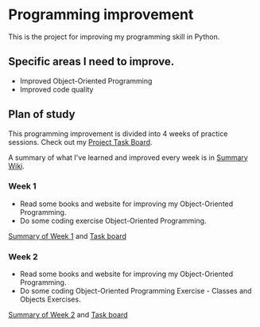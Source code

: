 # Programming improvement

This is the project for improving my programming skill in Python.

## Specific areas I need to improve.

* Improved Object-Oriented Programming
* Improved code quality

## Plan of study

This programming improvement is divided into 4 weeks of practice sessions. 
Check out my [Project Task Board](https://github.com/users/Tanabodee-Yambangyang/projects/6/views/2).

A summary of what I've learned and improved every week is in [Summary Wiki](../../wiki/Home). 

### Week 1

* Read some books and website for improving my Object-Oriented Programming.
* Do some coding exercise Object-Oriented Programming.

[Summary of Week 1](../../wiki/Week-1) and [Task board](https://github.com/users/Tanabodee-Yambangyang/projects/6/views/2)


### Week 2

* Read some books and website for improving my Object-Oriented Programming.
* Do some coding Object-Oriented Programming Exercise - Classes and Objects Exercises.

[Summary of Week 2](../../wiki/Week-2) and [Task board](https://github.com/users/Tanabodee-Yambangyang/projects/6/views/3)

